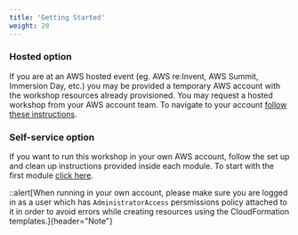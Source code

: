 ```yaml
---
title: 'Getting Started'
weight: 20
---
```


### Hosted option
If you are at an AWS hosted event (eg. AWS re\:Invent, AWS Summit, Immersion Day, etc.) you may be provided a temporary AWS account with the workshop resources already provisioned. You may request a hosted workshop from your AWS account team. To navigate to your account [follow these instructions](./event-engine).

### Self-service option
If you want to run this workshop in your own AWS account, follow the set up and clean up instructions provided inside each module. To start with the first module [click here](../module-1).

::alert[When running in your own account, please make sure you are logged in as a user which has `AdministratorAccess` persmissions policy attached to it in order to avoid errors while creating resources using the CloudFormation templates.]{header="Note"}
